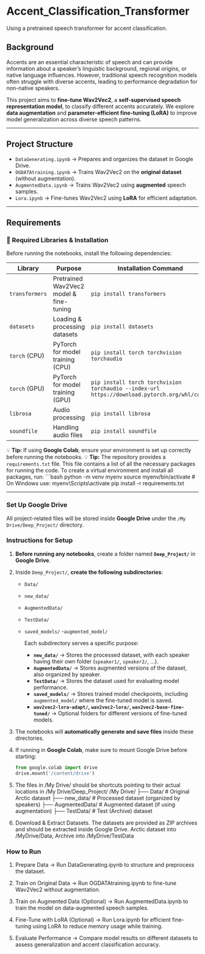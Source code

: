 # Accent_Classification_Transformer
Using a pretrained speech transformer for accent classification.

## Background  

Accents are an essential characteristic of speech and can provide information about a speaker’s linguistic background, regional origins, or native language influences. However, traditional speech recognition models often struggle with diverse accents, leading to performance degradation for non-native speakers.  

This project aims to **fine-tune Wav2Vec2**, a **self-supervised speech representation model**, to classify different accents accurately. We explore **data augmentation** and **parameter-efficient fine-tuning (LoRA)** to improve model generalization across diverse speech patterns.  

---

## Project Structure

- `DataGenerating.ipynb` → Prepares and organizes the dataset in Google Drive.
- `OGDATAtraining.ipynb` → Trains Wav2Vec2 on the **original dataset** (without augmentation).
- `AugmentedData.ipynb` → Trains Wav2Vec2 using **augmented** speech samples.
- `Lora.ipynb` → Fine-tunes Wav2Vec2 using **LoRA** for efficient adaptation.

---

## Requirements

### **🔧 Required Libraries & Installation**

Before running the notebooks, install the following dependencies:

| **Library**       | **Purpose**                          | **Installation Command** |
|------------------|----------------------------------|-------------------------|
| `transformers`   | Pretrained Wav2Vec2 model & fine-tuning | `pip install transformers` |
| `datasets`       | Loading & processing datasets   | `pip install datasets` |
| `torch` (CPU)    | PyTorch for model training (CPU)  | `pip install torch torchvision torchaudio` |
| `torch` (GPU)    | PyTorch for model training (GPU)  | `pip install torch torchvision torchaudio --index-url https://download.pytorch.org/whl/cu118` |
| `librosa`        | Audio processing                 | `pip install librosa` |
| `soundfile`      | Handling audio files             | `pip install soundfile` |

💡 **Tip:** If using **Google Colab**, ensure your environment is set up correctly before running the notebooks.
💡 **Tip:** The repository provides a `requirements.txt` file. This file contains a list of all the necessary packages for running the code. To create a virtual environment and install all packages, run:
            ```bash
            python -m venv myenv
            source myenv/bin/activate  # On Windows use: myenv\Scripts\activate
            pip install -r requirements.txt
            
---

### **Set Up Google Drive**
All project-related files will be stored inside **Google Drive** under the `/My Drive/Deep_Project/` directory.  

### **Instructions for Setup**
1. **Before running any notebooks**, create a folder named **`Deep_Project/`** in **Google Drive**.  

2. Inside `Deep_Project/`, **create the following subdirectories**:
   - `Data/` 
   - `new_data/`  
   - `AugmentedData/`  
   - `TestData/`  
   - `saved_models/`
      -`augmented_model/`

        Each subdirectory serves a specific purpose:
        - **`new_data/`** → Stores the processed dataset, with each speaker having their own folder (`speaker1/`, `speaker2/`, ...).  
        - **`AugmentedData/`** → Stores augmented versions of the dataset, also organized by speaker.  
        - **`TestData/`** → Stores the dataset used for evaluating model performance.  
        - **`saved_models/`** → Stores trained model checkpoints, including `augmented_model/` where the fine-tuned model is saved.  
        - **`wav2vec2-lora-adapt/`, `wav2vec2-lora/`, `wav2vec2-base-fine-tuned/`** → Optional folders for different versions of fine-tuned models.  

3. The notebooks will **automatically generate and save files** inside these directories.  

4. If running in **Google Colab**, make sure to mount Google Drive before starting:  

   ```python
   from google.colab import drive
   drive.mount('/content/drive')

5. The files in /My Drive/ should be shortcuts pointing to their actual locations in /My Drive/Deep_Project/
  /My Drive/
    ├── Data/             # Original Arctic dataset
    ├── new_data/         # Processed dataset (organized by speakers)
    ├── AugmentedData/    # Augmented dataset (if using augmentation)
    ├── TestData/        # Test (Archive) dataset

6. Download & Extract Datasets. The datasets are provided as ZIP archives and should be extracted inside Google Drive. Arctic dataset into /MyDrive/Data, Archive into /MyDrive/TestData


### **How to Run**
1. Prepare Data → Run DataGenerating.ipynb to structure and preprocess the dataset.

2. Train on Original Data → Run OGDATAtraining.ipynb to fine-tune Wav2Vec2 without augmentation.

3. Train on Augmented Data (Optional) → Run AugmentedData.ipynb to train the model on data-augmented speech samples.

4. Fine-Tune with LoRA (Optional) → Run Lora.ipynb for efficient fine-tuning using LoRA to reduce memory usage while training.

5. Evaluate Performance → Compare model results on different datasets to assess generalization and accent classification accuracy.


